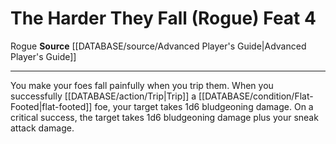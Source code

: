﻿---
feat: The Harder They Fall (Rogue)
id: '1788'
level: '4'
name: The Harder They Fall (Rogue)
rarity: Common
source: '[[DATABASE/source/Advanced Player''s Guide|Advanced Player''s Guide]]'
trait:
- '[[DATABASE/trait/Rogue|Rogue]]'
type: Feat

---
# The Harder They Fall (Rogue) <span class="item-type">Feat 4</span>

<span class="item-trait">Rogue</span>
**Source** [[DATABASE/source/Advanced Player's Guide|Advanced Player's Guide]]

---
You make your foes fall painfully when you trip them. When you successfully [[DATABASE/action/Trip|Trip]] a [[DATABASE/condition/Flat-Footed|flat-footed]] foe, your target takes 1d6 bludgeoning damage. On a critical success, the target takes 1d6 bludgeoning damage plus your sneak attack damage.